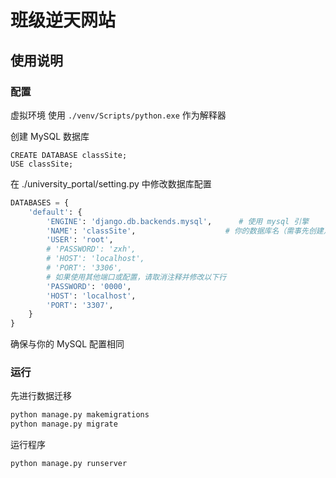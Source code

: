 # 班级逆天网站
## 使用说明
### 配置
虚拟环境
使用 `./venv/Scripts/python.exe` 作为解释器

创建 MySQL 数据库
```mysql
CREATE DATABASE classSite;
USE classSite;
```

在 ./university_portal/setting.py 中修改数据库配置
```python
DATABASES = {
    'default': {
        'ENGINE': 'django.db.backends.mysql',      # 使用 mysql 引擎
        'NAME': 'classSite',                    # 你的数据库名（需事先创建）
        'USER': 'root',
        # 'PASSWORD': 'zxh',
        # 'HOST': 'localhost',
        # 'PORT': '3306',
        # 如果使用其他端口或配置，请取消注释并修改以下行
        'PASSWORD': '0000',
        'HOST': 'localhost',
        'PORT': '3307',
    }
}
```
确保与你的 MySQL 配置相同

### 运行
先进行数据迁移
```bash
python manage.py makemigrations
python manage.py migrate 
```

运行程序
```bash
python manage.py runserver
```